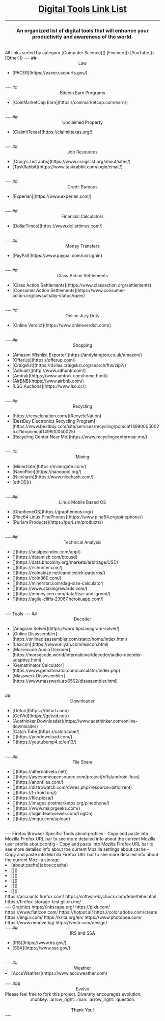# <center><u>**Digital Tools Link List**</u>
---
### <center>An organized list of digital tools that will enhance your productivity and awareness of the world.
<br>
All links sorted by category
[Computer Science]()
[Finance]()
[YouTube]()
[Other]()
---
## <center>Law</center>
<ul>
<li>[PACER](https://pacer.uscourts.gov/)</li>
</ul>
<br>
---
## <center>Bitcoin Earn Programs</center>
<ul>
    <li>[CoinMarketCap Earn](https://coinmarketcap.com/earn/)</li>
</ul>
<br>
---
## <center>Unclaimed Property</center>
<ul>
    <li>[ClaimItTexas](https://claimittexas.org/)</li>
</ul>
<br>
---
## <center>Job Resources</center>
<ul>
    <li>[Craig's List Jobs](https://www.craigslist.org/about/sites/)</li>
    <li>[TaskRabbit](https://www.taskrabbit.com/login/email/)</li>
</ul>
<br>
---
## <center>Credit Bureaus</center>
<ul>
    <li>[Experian](https://www.experian.com/)</li>
</ul>
<br>
---
## <center>Financial Calculators</center>
<ul>
    <li>[DollarTimes](https://www.dollartimes.com/)</li>
</ul>
<br>
---
## <center>Money Transfers</center>
<ul>
    <li>[PayPal](https://www.paypal.com/us/signin)</li>
</ul>
<br>
---
## <center>Class Action Settlements</center>
<ul>
    <li>[Class Action Settlements](https://www.classaction.org/settlements)</li>
    <li>[Consumer Action Settlements](https://www.consumer-action.org/lawsuits/by-status/open)</li>
</ul>
<br>
---
## <center>Online Jury Duty</center>
<ul>
    <li>[Online Verdict](https://www.onlineverdict.com/)</li>
</ul>
<br>
---
## <center>Shopping</center>
<ul>
    <li>[Amazon Wishlist Exporter](https://andylangton.co.uk/amazon/)</li>
    <li>[OfferUp](https://offerup.com/)</li>
    <li>[Craigslist](https://dallas.craigslist.org/search/ftw/zip?/)</li>
    <li>[Adhuntr](http://www.adhuntr.com/)</li>
    <li>[Amtrak](https://www.amtrak.com/home.html/)</li>
    <li>[AirBNB](https://www.airbnb.com/)</li>
    <li>[LSO Auctions](https://www.lso.cc/)</li>
</ul>
<br>
---
## <center>Recycling</center>
<ul>
    <li>[https://recyclenation.com/](RecycleNation)</li>
    <li>[BestBuy Electronics Recycling Program](https://www.bestbuy.com/site/services/recycling/pcmcat149900050025.c?id=pcmcat149900050025)</li>
    <li>[Recycling Center Near Me](https://www.recyclingcenternear.me/)</li>
</ul>
<br>
---
## <center>Mining</center>
<ul>
    <li>[MinerGate](https://minergate.com/)</li>
    <li>[NanoPool](https://nanopool.org/)</li>
    <li>[Nicehash](https://www.nicehash.com/)</li>
    <li>[ethOS]()</li>
</ul>
<br>
---
## <center>Linux Mobile Based OS</center>
<ul>
    <li>[GrapheneOS](https://grapheneos.org/)</li>
    <li>[Pine64 Linux PinePhones](https://www.pine64.org/pinephone/)</li>
    <li>[Purism Products](https://puri.sm/products/)</li>
</ul>
<br>
---
## <center>Technical Analysis</center>
<ul>
    <li>[](https://scalpexindex.com/app/)</li>
    <li>[](https://datamish.com/btcusd)</li>
    <li>[](https://data.bitcoinity.org/markets/arbitrage/USD)</li>
    <li>[](https://rsihunter.com/)</li>
    <li>[](https://coinalyze.net/candlestick-patterns/)</li>
    <li>[](https://coin360.com/)</li>
    <li>[](https://minerstat.com/dag-size-calculator)</li>
    <li>[](https://www.stakingrewards.com/)</li>
    <li>[](https://money.cnn.com/data/fear-and-greed/)</li>
    <li>[](https://agile-cliffs-23967.herokuapp.com/)</li>
</ul>
<br>
---
Tools
---
## <center>Decoder</center>
<ul>
    <li>[Anagram Solver](https://word.tips/anagram-solver/)</li>
    <li>[Online Disassembler](https://onlinedisassembler.com/static/home/index.html)</li>
    <li>[Lexicon](https://www.eliyah.com/lexicon.html)</li>
    <li>[Morsecode Audio Decoder](https://morsecode.world/international/decoder/audio-decoder-adaptive.html)</li>
    <li>[Gematrinator Calculator](https://www.gematrinator.com/calculator/index.php)</li>
    <li>[Masswerk Disassembler](https://www.masswerk.at/6502/disassembler.html)</li>
</ul>
<br>
## <center>Downloader</center>
<ul>
    <li>[Deturl](https://deturl.com/)</li>
    <li>[GetVid](https://getvid.net/)</li>
    <li>[Acethinker Downloader](https://www.acethinker.com/online-downloader)</li>
    <li>[Catch.Tube](https://catch.tube/)</li>
    <li>[](https://yoodownload.com/)</li>
    <li>[](https://youtubemp4.to/en13/)</li>
</ul>
<br>
---
## <center>File Share</center>
<ul>
    <li>[](https://alternativeto.net/)</li>
    <li>[](https://awesomeopensource.com/project/offa/android-foss)</li>
    <li>[](https://anonfiles.com/)</li>
    <li>[](https://distrowatch.com/dwres.php?resource=bittorrent)</li>
    <li>[](https://f-droid.org/)</li>
    <li>[](https://file.pizza/)</li>
    <li>[](https://images.postmarketos.org/pinephone/)</li>
    <li>[](https://www.majorgeeks.com/)</li>
    <li>[](https://login.teamviewer.com/LogOn)</li>
    <li>[](https://imgur.com/upload)</li>
</ul>
<br>
---
Firefox Browser Specific Tools
about:profiles - Copy and paste into Mozilla Firefox URL bar to see more detailed info about the current Mozilla user profile
about:config - Copy and paste into Mozilla Firefox URL bar to see more detailed info about the current Mozilla settings
about:cache - Copy and paste into Mozilla Firefox URL bar to see more detailed info about the current Mozilla storage
    <li>[about:cache](about:cache)</li>
    <li>[]()</li>
    <li>[]()</li>
    <li>[]()</li>
    <li>[]()</li>
    <li>[]()</li>
https://accounts.firefox.com/
https://softwarebychuck.com/febe/febe.html
https://firefox-storage-test.glitch.me/
</ul>
<br>
---
Graphics
https://inkscape.org/
https://pixlr.com/
https://www.flaticon.com/
https://hotpot.ai/
https://color.adobe.com/create
https://imgur.com/
https://krita.org/en/
https://www.photopea.com/
https://www.remove.bg/
https://vectr.com/design/
</ul>
<br>
---
## <center>IRS and SSA</center>
<ul>
    <li>[IRS](https://www.irs.gov/)</li>
    <li>[SSA](https://www.ssa.gov/)</li>
</ul>
<br>
---
## <center>Weather</center>
    <li>[AccuWeather](https://www.accuweather.com)</li>
<br>
---
### <center>Evolve</center>
Please feel free to fork this project. Diversity encourages evolution.
<br>
<center>:monkey: :arrow_right: :man: :arrow_right: :question:</center>
<br>
<center>Thank You!</center>
---

<!--
Tails
https://tails.boum.org/
https://freephonenum.com/
https://www.burnerapp.com/

Computer Science
https://www2.staffingindustry.com/Editorial/Archived-Blog-Posts/Adam-Pode-s-Blog/Probably-the-best-file-naming-convention-ever

Programs
http://www.cross-plus-a.com/balabolka.htm

Laptop Installed
Take pictures of CCleaner or installed programs application that lists all installed apps
C:\Users\Ninja\Documents\Sean\Programs\Backups\Registry\CCleaner Lists\CCleaner Lap Lists
---
## <center>Desktop Programs</center>
<ul>
    <li>[BulkRenameUtility]](https://www.bulkrenameutility.co.uk/)</li>
    <li>[DupeGuru]()</li>
    <li>[Exodus]()</li>
    <li>[Deluge]()</li>
    <li>[Firefox]()</li>
    <li>[CCleaner]()</li>
    <li>[7Zip]()</li>
    <li>[Adobe Reader]()</li>
    <li>[Java]()</li>
    <li>[K Lite Codec Pack]()</li>
    <li>[Magic Disc]()</li>
    <li>[OpenOffice]()</li>
    <li>[MagicISO]()</li>
    <li>[Jing]()</li>
    <li>[Recuva]()</li>
</ul>
<br>
---
## <center>Mobile Applications</center>
<ul>

    <li>[Adobe Acrobat]()</li>
    <li>[Authy]()</li>
    <li>[AZ Screen Recorder]()</li>
    <li>[BofA]()</li>
    <li>[Calculator]()</li>
    <li>[Calendar]()</li>
    <li>[Call Recorder]()</li>
    <li>[Camera]()</li>
    <li>[Clock]()</li>
    <li>[Contacts]()</li>
    <li>[dminder]()</li>
    <li>[Duolingo]()</li>
    <li>[Email]()</li>
    <li>[Firefox]()</li>
    <li>[Gallery]()</li>
    <li>[Hackers Keyboard]()</li>
    <li>[LastPass]()</li>
    <li>[Lux Light Meter]()</li>
    <li>[Maps]()</li>
    <li>[Messages]()</li>
    <li>[My Files]()</li>
    <li>[Orbot]()</li>
    <li>[PayPal]()</li>
    <li>[Phone]()</li>
    <li>[ProtonMail]()</li>
    <li>[RAR]()</li>
    <li>[Notes]()</li>
    <li>[Signal]()</li>
    <li>[Tor Browser]()</li>
    <li>[TryMyUI]()</li>
    <li>[VLC]()</li>
    <li>[YouTube]()</li>
    <li>[]()</li>
    <li>[]()</li>
    <li>[](https://www.computerworld.com/article/2849263/doxxing-defense-remove-your-personal-info-from-data-brokers.html)</li>
    <li>[]()</li>
    <li>[](https://justgetflux.com/)</li>
    <li>[](https://www.pacermonitor.com/)</li>
</ul>
<br>
---
## <center></center>
<ul>

    <li>[]()</li>
    <li>[]()</li>
    <li>[]()</li>
    <li>[]()</li>
    <li>[]()</li>
    <li>[]()</li>
    <li>[]()</li>
    <li>[]()</li>
    <li>[]()</li>
    <li>[]()</li>
    <li>[]()</li>
    <li>[]()</li>
    <li>[]()</li>
    <li>[]()</li>
    <li>[]()</li>
    <li>[]()</li>
    <li>[]()</li>
    <li>[]()</li>
    <li>[]()</li>
</ul>
<br>
---
## <center>Email Providers</center>
<ul>
    <li>[CTemplar]()</li>
    <li>[Cock.li](cock.li)</li>
    <li>[Cocaine.Ninja](https://cocaine.ninja/)</li>
</ul>
<br>
---
## <center>Real Estate</center>
<ul>
    <li>[Auction](auction.com)</li>
    <li>[Foreclosure](foreclosure.com)</li>
    <li>[HomePath](homepath.com)</li>
    <li>[HUD](hud.gov)</li>
    <li>[Zillow](zillow.com)</li>
    <li>[Realtor.com]realtor.com()</li>
    <li>[RealtyTrac]()</li>
    <li>[HomeSteps Freddie Mac Homes]()</li>
    <li>[VRM]()</li>
</ul>
<br>
---
## <center>Real Estate Rentals</center>
<ul>
    <li>[AirBNB](airbnb.com)</li>
    <li>[VRBO](vrbo.com)</li>    
    <li>[StowIt](stowit.com)</li>
</ul>
<br>
---
## <center>Venture Capitalist Entrepreneur</center>
<ul>
    <li>[Psychology Innovation lab]()</li>
    <li>[]()</li>
    <li>[]()</li>
    <li>[]()</li>
    <li>[]()</li>
    <li>[]()</li>
    <li>[]()</li>
    <li>[]()</li>
</ul>
<br>
---
## <center></center>
<ul>
    <li>[]()</li>
    <li>[]()</li>
    <li>[]()</li>
    <li>[]()</li>
    <li>[]()</li>
    <li>[]()</li>
    <li>[]()</li>
    <li>[]()</li>
    <li>[]()</li>
    <li>[]()</li>
    <li>[]()</li>
    <li>[]()</li>
    <li>[]()</li>
    <li>[]()</li>
    <li>[]()</li>
    <li>[]()</li>
    <li>[]()</li>
    <li>[]()</li>
    <li>[]()</li>
</ul>
<br>
---
Markerbot
grabcad
autocad

snappydriver

add items from the programs folder to this list
add items from the privacy.io website to this list

Include Health Section related to
Mitochondria Charging and Infred light wave in the blood
https://www.researchgate.net/profile/Arturo-Solis-Herrera
BLue Lights
Eyeglasses
Jack Kruse

https://scienceintegritydigest.com/2019/07/15/human-photosynthesis/

jetson White
https://rumble.com/c/c-863943

John Bon john
ODD TV

Farmbot
Markerbot

Add To The Links List
Programs stored within the programs folder
Previous YouTube channels and videos watched
SXSW and hackathon resources
Encryption info
GuitarTabs
Microsoft MSCE Certification
Mike Adams A+

https://www.computerworld.com/article/2488068/the-paranoid-s-survival-guide-part-1-how-to-protect-your-personal-data.html#antitrack

https://www.computerworld.com/article/2849263/doxxing-defense-remove-your-personal-info-from-data-brokers.html
https://www.computerworld.com/article/2488657/the-paranoid-s-survival-guide-part-3-opting-out-and-how-to-protect-your-personal-dat.html

https://optout.aboutads.info/?c=2&lang=EN
https://optout.networkadvertising.org/?c=1


https://famguardian.org/Subjects/Freedom/Freedom.htm
https://app.statenational.us/login


https://www.annualcreditreport.com/index.action


Turo car rental

https://www.dmachoice.org/
https://www.donotcall.gov/
https://www.privacypros.com/


https://www.mailinator.com/

minergate.com

Bitwarden https://bitwarden.com/

https://www.keepassdx.com/
Incognito https://incognito.org/


https://ethpool.org/
https://nanopool.org/
https://exp.2miners.com/


Keepassxc FOSS Password manager

liquidation.com

TradingView Code
This is code from TradingView which can be used to create more intricate algorithms for automagically trading using C++
https://www.tradingview.com/script/VMAKO9SS-Megatrend-MTF-Alerts/
https://www.tradingview.com/script/jC4pKcdu-The-Hulk/
https://www.tradingview.com/u/That25RGuy/
https://www.tradingview.com/script/7gOLdW0T-EMA-9/
https://www.tradingview.com/script/0qXvSrcM-WMA-color-change/
https://www.tradingview.com/script/QqEN9WEQ-VWAPPI/
https://www.tradingview.com/script/IpWFYp5N-Moon-Cycles/
https://www.tradingview.com/script/gxWd7OvT-Simple-Moving-Averages-8-16-Cross/
https://www.tradingview.com/script/TlrT9sKe-Moving-Average-Convergence-Divergence-Line/
https://www.tradingview.com/script/trxrelfk-ExitSignal/
https://www.tradingview.com/script/eLtKzSml-BB-MA5-10-BB-Squeeze/
https://www.tradingview.com/script/RgjblIR5-Simple-Moving-Averages-5-10/
https://www.tradingview.com/script/W36792XK-EMA-Cross-20-50-200/
https://www.tradingview.com/script/WWGca4Id-Ichimoku-Moving-Average-Bollinger-Bands/
https://www.tradingview.com/script/EHTKtnIt-ST-Volume-Flow-v6/

Privacy Oriented Communications
https://puri.sm/
https://puri.sm/products/librem-5/
https://puri.sm/products/
https://e.foundation/
https://www.pine64.org/pinephone/
https://www.pine64.org/pinephonepro/

Legal Documentation
https://travel.state.gov/content/travel/en/passports.html/

Unclaimed Property
https://www.ok.gov/treasurer/Unclaimed_Property/
https://claimittexas.org/

Soccer
https://gameonfw.com/adult-sports-ft-worth/indoor-soccer/
https://gnwsa.com/


From programs sections. This section will need to be sorted according to the subsections.

OpenOffice
MS Office


Google Docs - this even includes a voice dictation method if your a slow at typing

Casting
https://en.wikipedia.org/wiki/Jeopardy!_audition_process
https://www.jeopardy.com/be-on-j/faqs
https://www.jeopardy.com/be-on-j

Writing Opportunities
https://www.proofreadingservices.com/
https://scriptwritersnetwork.com/
https://www.gramlee.com/
https://iapwe.org/


Farming and Local Agriculture
http://bar-cs-ranch.com/
https://kellerfarmersmarket.com/location-hours/
https://www.localharvest.org/udderly-free-range-M65445
https://www.localharvest.org/rose-creek-farms-cooperative-M60109
https://www.localharvest.org/keller-farmers-market-M34260
https://www.localharvest.org/beach-street-local-market-M35854
https://www.localharvest.org/heartland-hills-cattle-co--M75906
https://www.localharvest.org/dfw-organic-growing-M76552
https://www.localharvest.org/cowtown-farmers-market-M16695
https://www.localharvest.org/c-b-fleece-fur-and-feathers-M32794
https://www.localharvest.org/adobe-farm-M51609


Media Creation
Ableton Live
Audacity
Fruity Loops Studio

Natural Reader 11
SumatraPDF


Keepassxc FOSS Password manager


https://www.nbc.com/global/pages/casting
https://abc.com/casting
https://www.auditionsfree.com/tag/game-show-auditions/
https://www.castingcallhub.com/tryout/game-show/



Interesting psych terms list and studies
as always there is a shorter way to crunch the information. If you can listen to the information at a faster pace then i suggest using narrator mode and using the speed slider button in most browsers to increase the speed at which the narrator talks.

https://en.wikipedia.org/wiki/Mu_(mythical_lost_continent)
100th monkey effect
phineas gauge
pantentogenesis
https://en.wikipedia.org/wiki/Butterfly_effect
https://en.wikipedia.org/wiki/Hollow_Earth
agartha
mt meru
https://en.wikipedia.org/wiki/Atlantis
https://en.wikipedia.org/wiki/Agartha
https://en.wikipedia.org/wiki/Black_swan_theory
https://en.wikipedia.org/wiki/MU
https://en.wikipedia.org/wiki/List_of_cognitive_biases
black sun theory
https://en.wikipedia.org/wiki/Auguste_Piccard
https://en.wikipedia.org/wiki/Phineas_Gage
https://en.wikipedia.org/wiki/Stanford_prison_experiment
Walter John Kilner
Royal Rife
Harold Saxton Burr
Antoine Prioré






https://offerup.com/search?q=free

https://gajim.org/

https://allfreelancewriting.com/
https://wordvice.com/career/editor/
https://wordvice.com/career/
https://www.simpletense.com/candidate-home/

Housing Design
https://alternativelivingspaces.com/
https://alternativelivingspaces.com/models/alt-pool/

Pool
https://modpools.com/

https://www.fairphone.com/en/
https://www.castingcallhub.com/

Jabber IRC Chat Client
XMPP.JP https://www.xmpp.jp/?lang=en    Free XMPP/Jabber instant messaging service

jabber.hot-chilli.net is a free Jabber/XMPP service for everybody.
https://jabber.hot-chilli.net/

https://www.redwormcomposting.com/the-share-board/big-tex-worms/


https://meta.wikimedia.org/wiki/IRC/Instructions

https://www.jabbim.com/

Faraday Cage

https://www.simpletense.com/candidate-home/

https://www.securemessagingapps.com/

https://ssd.eff.org/en/playlist/privacy-breakdown-mobile-phones

https://www.eff.org/node/101713/

https://www.dmachoice.org/

https://usdebtclock.org/

https://www.donotcall.gov/
-->
